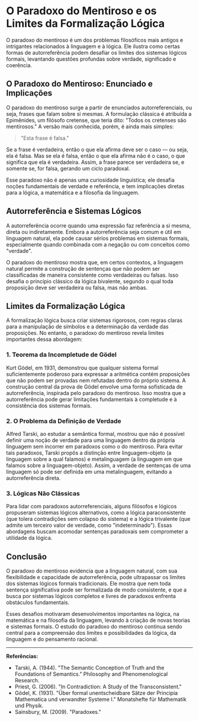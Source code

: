 # O Paradoxo do Mentiroso e os Limites da Formalização Lógica

O paradoxo do mentiroso é um dos problemas filosóficos mais antigos e intrigantes relacionados à linguagem e à lógica. Ele ilustra como certas formas de autorreferência podem desafiar os limites dos sistemas lógicos formais, levantando questões profundas sobre verdade, significado e coerência.

## O Paradoxo do Mentiroso: Enunciado e Implicações

O paradoxo do mentiroso surge a partir de enunciados autorreferenciais, ou seja, frases que falam sobre si mesmas. A formulação clássica é atribuída a Epimênides, um filósofo cretense, que teria dito: "Todos os cretenses são mentirosos." A versão mais conhecida, porém, é ainda mais simples:

> "Esta frase é falsa."

Se a frase é verdadeira, então o que ela afirma deve ser o caso — ou seja, ela é falsa. Mas se ela é falsa, então o que ela afirma não é o caso, o que significa que ela é verdadeira. Assim, a frase parece ser verdadeira se, e somente se, for falsa, gerando um ciclo paradoxal.

Esse paradoxo não é apenas uma curiosidade linguística; ele desafia noções fundamentais de verdade e referência, e tem implicações diretas para a lógica, a matemática e a filosofia da linguagem.

## Autorreferência e Sistemas Lógicos

A autorreferência ocorre quando uma expressão faz referência a si mesma, direta ou indiretamente. Embora a autorreferência seja comum e útil em linguagem natural, ela pode causar sérios problemas em sistemas formais, especialmente quando combinada com a negação ou com conceitos como "verdade".

O paradoxo do mentiroso mostra que, em certos contextos, a linguagem natural permite a construção de sentenças que não podem ser classificadas de maneira consistente como verdadeiras ou falsas. Isso desafia o princípio clássico da lógica bivalente, segundo o qual toda proposição deve ser verdadeira ou falsa, mas não ambas.

## Limites da Formalização Lógica

A formalização lógica busca criar sistemas rigorosos, com regras claras para a manipulação de símbolos e a determinação da verdade das proposições. No entanto, o paradoxo do mentiroso revela limites importantes dessa abordagem:

### 1. **Teorema da Incompletude de Gödel**

Kurt Gödel, em 1931, demonstrou que qualquer sistema formal suficientemente poderoso para expressar a aritmética contém proposições que não podem ser provadas nem refutadas dentro do próprio sistema. A construção central da prova de Gödel envolve uma forma sofisticada de autorreferência, inspirada pelo paradoxo do mentiroso. Isso mostra que a autorreferência pode gerar limitações fundamentais à completude e à consistência dos sistemas formais.

### 2. **O Problema da Definição de Verdade**

Alfred Tarski, ao estudar a semântica formal, mostrou que não é possível definir uma noção de verdade para uma linguagem dentro da própria linguagem sem incorrer em paradoxos como o do mentiroso. Para evitar tais paradoxos, Tarski propôs a distinção entre linguagem-objeto (a linguagem sobre a qual falamos) e metalinguagem (a linguagem em que falamos sobre a linguagem-objeto). Assim, a verdade de sentenças de uma linguagem só pode ser definida em uma metalinguagem, evitando a autorreferência direta.

### 3. **Lógicas Não Clássicas**

Para lidar com paradoxos autorreferenciais, alguns filósofos e lógicos propuseram sistemas lógicos alternativos, como a lógica paraconsistente (que tolera contradições sem colapso do sistema) e a lógica trivalente (que admite um terceiro valor de verdade, como "indeterminado"). Essas abordagens buscam acomodar sentenças paradoxais sem comprometer a utilidade da lógica.

## Conclusão

O paradoxo do mentiroso evidencia que a linguagem natural, com sua flexibilidade e capacidade de autorreferência, pode ultrapassar os limites dos sistemas lógicos formais tradicionais. Ele mostra que nem toda sentença significativa pode ser formalizada de modo consistente, e que a busca por sistemas lógicos completos e livres de paradoxos enfrenta obstáculos fundamentais.

Esses desafios motivaram desenvolvimentos importantes na lógica, na matemática e na filosofia da linguagem, levando à criação de novas teorias e sistemas formais. O estudo do paradoxo do mentiroso continua sendo central para a compreensão dos limites e possibilidades da lógica, da linguagem e do pensamento racional.

---

**Referências:**

- Tarski, A. (1944). "The Semantic Conception of Truth and the Foundations of Semantics." Philosophy and Phenomenological Research.
- Priest, G. (2006). "In Contradiction: A Study of the Transconsistent."
- Gödel, K. (1931). "Über formal unentscheidbare Sätze der Principia Mathematica und verwandter Systeme I." Monatshefte für Mathematik und Physik.
- Sainsbury, M. (2009). "Paradoxes."